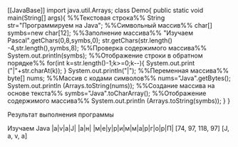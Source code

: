 [[JavaBase]]
import java.util.Arrays;
class Demo{
	public static void main(String[] args){
%%Текстовая строка%%
		String str="Программируем на Java";
%%Символьный массив%%
		char[] symbs=new char[12];
%%Заполнение массива%%
		"Изучаем Pascal".getChars(0,8,symbs,0);
		str.getChars(str.length()
		-4,str.length(),symbs,8);
%%Проверка содержимого массива%%
		System.out.println(symbs);
%%Отображение строки в обратном порядке%%
		for(int k=str.length()-1;k>=0;k--){
			System.out.print
			("|"+str.charAt(k));
		}
		System.out.println("|");
%%Переменная массива%%
		byte[] nums;
%%Массив с кодами символов%%
		nums="Java".getBytes();
		System.out.println
		(Arrays.toString(nums));
%%Создание массива на основе текста%%
		symbs="Java".toCharArray();
%%Отображение содержимого массива%%
		System.out.println
		(Arrays.toString(symbs));
	}
}

Результат выполнения программы

Изучаем Java
|a|v|a|J| |а|н| |м|е|у|р|и|м|м|а|р|г|о|р|П|
[74, 97, 118, 97]
[J, a, v, a]